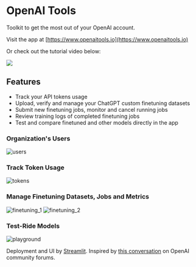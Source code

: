 # OpenAI Tools
Toolkit to get the most out of your OpenAI account.

Visit the app at [https://www.openaitools.io](https://www.openaitools.io)

Or check out the tutorial video below:

[![](https://markdown-videos-api.jorgenkh.no/youtube/ZFMahUWQin4)](https://youtu.be/ZFMahUWQin4)

## Features
- Track your API tokens usage
- Upload, verify and manage your ChatGPT custom finetuning datasets
- Submit new finetuning jobs, monitor and cancel running jobs
- Review training logs of completed finetuning jobs
- Test and compare finetuned and other models directly in the app

### Organization's Users
![users](https://github.com/tipani86/OpenAI-Tools/assets/60060750/d4bc1add-10f3-4472-8f85-b6a32b21a623)

### Track Token Usage
![tokens](https://github.com/tipani86/OpenAI-Tools/assets/60060750/e871ba47-6ff0-4ac2-8169-5a9a0ee53d37)

### Manage Finetuning Datasets, Jobs and Metrics
![finetuning_1](https://github.com/tipani86/OpenAI-Tools/assets/60060750/32418424-98c2-4039-9860-5c66477341e2)
![finetuning_2](https://github.com/tipani86/OpenAI-Tools/assets/60060750/1385efc6-49ce-43b9-b1b9-653d90c7675c)

### Test-Ride Models
![playground](https://github.com/tipani86/OpenAI-Tools/assets/60060750/a8998700-255d-4b3e-9017-c41eec07ed55)

Deployment and UI by [Streamlit](https://streamlit.io). Inspired by [this conversation](https://community.openai.com/t/how-to-track-individual-usage/15935) on OpenAI community forums.
